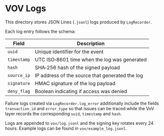 # VOV Logs

This directory stores JSON Lines (``.jsonl``) logs produced by `LogRecorder`.

Each log entry follows the schema:

| Field | Description |
|-------|-------------|
| `uuid` | Unique identifier for the event |
| `timestamp` | UTC ISO‑8601 time when the log was generated |
| `hash` | SHA‑256 hash of the signed payload |
| `source_ip` | IP address of the source that generated the log |
| `signature` | HMAC signature of the log payload |
| `deny_flag` | Boolean indicating if access was denied |

Failure logs created via `LogRecorder.log_error` additionally include the
fields `transaction_id` and `error_type` so that issues can be traced while the
VoV layer records the corresponding `uuid`, `timestamp` and `hash`.

Logs are appended to ``vov/log.jsonl`` and the signing key rotates every 24
hours. Example logs can be found in ``vov/example_log.jsonl``.
